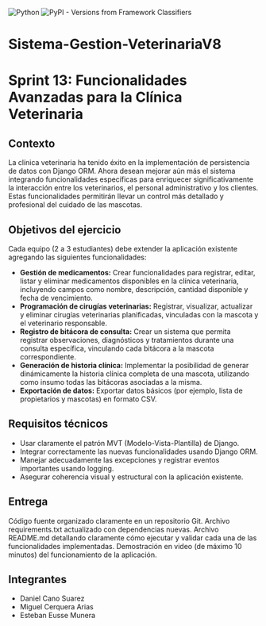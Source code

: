 ![Python](https://img.shields.io/badge/python-v3.8+-blue.svg)
![PyPI - Versions from Framework Classifiers](https://img.shields.io/pypi/frameworkversions/:frameworkName/:packageName)


# Sistema-Gestion-VeterinariaV8
# Sprint 13: Funcionalidades Avanzadas para la Clínica Veterinaria

## Contexto
La clínica veterinaria ha tenido éxito en la implementación de persistencia de datos con Django ORM. Ahora desean mejorar aún más el sistema integrando funcionalidades específicas para enriquecer significativamente la interacción entre los veterinarios, el personal administrativo y los clientes. Estas funcionalidades permitirán llevar un control más detallado y profesional del cuidado de las mascotas.

## Objetivos del ejercicio
Cada equipo (2 a 3 estudiantes) debe extender la aplicación existente agregando las siguientes funcionalidades:

- **Gestión de medicamentos:** Crear funcionalidades para registrar, editar, listar y eliminar medicamentos disponibles en la clínica veterinaria, incluyendo campos como nombre, descripción, cantidad disponible y fecha de vencimiento.
- **Programación de cirugías veterinarias:** Registrar, visualizar, actualizar y eliminar cirugías veterinarias planificadas, vinculadas con la mascota y el veterinario responsable.
- **Registro de bitácora de consulta:** Crear un sistema que permita registrar observaciones, diagnósticos y tratamientos durante una consulta específica, vinculando cada bitácora a la mascota correspondiente.
- **Generación de historia clínica:** Implementar la posibilidad de generar dinámicamente la historia clínica completa de una mascota, utilizando como insumo todas las bitácoras asociadas a la misma.
- **Exportación de datos:** Exportar datos básicos (por ejemplo, lista de propietarios y mascotas) en formato CSV.
  
## Requisitos técnicos
- Usar claramente el patrón MVT (Modelo-Vista-Plantilla) de Django.
- Integrar correctamente las nuevas funcionalidades usando Django ORM.
- Manejar adecuadamente las excepciones y registrar eventos importantes usando logging.
- Asegurar coherencia visual y estructural con la aplicación existente.
  
## Entrega
Código fuente organizado claramente en un repositorio Git.
Archivo requirements.txt actualizado con dependencias nuevas.
Archivo README.md detallando claramente cómo ejecutar y validar cada una de las funcionalidades implementadas.
Demostración en video (de máximo 10 minutos) del funcionamiento de la aplicación.

## Integrantes
- Daniel Cano Suarez
- Miguel Cerquera Arias
- Esteban Eusse Munera
